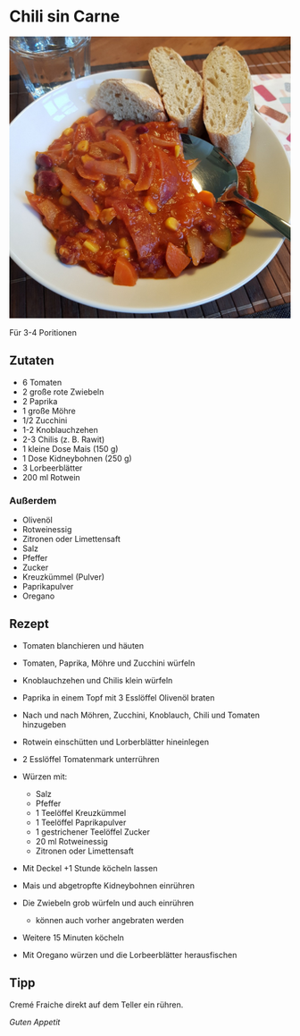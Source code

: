 # Chili sin Carne

![img](imgs/Chili_sin_Carne.jpg)

Für 3-4 Poritionen

## Zutaten
- 6 Tomaten
- 2 große rote Zwiebeln
- 2 Paprika
- 1 große Möhre
- 1/2 Zucchini
- 1-2 Knoblauchzehen
- 2-3 Chilis (z. B. Rawit)
- 1 kleine Dose Mais (150 g)
- 1 Dose Kidneybohnen (250 g)
- 3 Lorbeerblätter
- 200 ml Rotwein

### Außerdem
- Olivenöl
- Rotweinessig
- Zitronen oder Limettensaft
- Salz
- Pfeffer
- Zucker
- Kreuzkümmel (Pulver)
- Paprikapulver
- Oregano

## Rezept
- Tomaten blanchieren und häuten

- Tomaten, Paprika, Möhre und Zucchini würfeln

- Knoblauchzehen und Chilis klein würfeln

- Paprika in einem Topf mit 3 Esslöffel Olivenöl braten

- Nach und nach Möhren, Zucchini, Knoblauch, Chili und Tomaten hinzugeben

- Rotwein einschütten und Lorberblätter hineinlegen

- 2 Esslöffel Tomatenmark unterrühren

- Würzen mit:
  - Salz
  - Pfeffer
  - 1 Teelöffel Kreuzkümmel 
  - 1 Teelöffel Paprikapulver
  - 1 gestrichener Teelöffel Zucker
  - 20 ml Rotweinessig
  - Zitronen oder Limettensaft

- Mit Deckel +1 Stunde köcheln lassen

- Mais und abgetropfte Kidneybohnen einrühren

- Die Zwiebeln grob würfeln und auch einrühren
  - können auch vorher angebraten werden

- Weitere 15 Minuten köcheln

- Mit Oregano würzen und die Lorbeerblätter herausfischen


## Tipp
Cremé Fraiche direkt auf dem Teller ein rühren.

*Guten Appetit*
